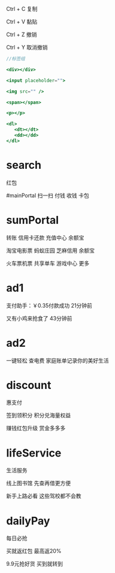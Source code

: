 Ctrl + C       复制

Ctrl + V       黏贴

Ctrl + Z       撤销

Ctrl + Y       取消撤销
 
 ``` jsx
//标签组

<div></div>

<input placeholder="">

<img src="" />

<span></span>

<p></p>

<dl>
    <dt></dt>
    <dd></dd>
</dl>

```
# search 
红包


#mainPortal
扫一扫
付钱
收钱
卡包


# sumPortal
转账
信用卡还款
充值中心
余额宝

淘宝电影票
蚂蚁庄园
芝麻信用
余额宝

火车票机票
共享单车
游戏中心
更多


# ad1
支付助手：￥0.35付款成功
21分钟前

又有小鸡来抢食了
43分钟前

# ad2
一键轻松
查电费
家庭账单记录你的美好生活

# discount
惠支付

签到领积分
积分兑海量权益

赚钱红包升级
赏金多多多

# lifeService
生活服务

线上图书馆
先查再借更方便

新手上路必看
这些驾校都不会教

# dailyPay
每日必抢

买就返红包
最高返20%

9.9元抢好货
买到就转到